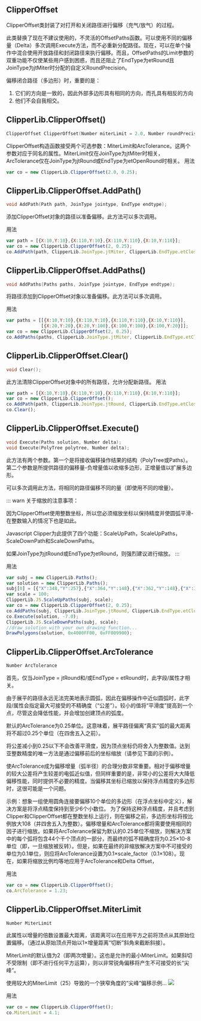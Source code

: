 ## ClipperOffset
ClipperOffset类封装了对打开和关闭路径进行偏移（充气/放气）的过程。

此类替换了现在不建议使用的，不灵活的OffsetPaths函数。可以使用不同的偏移量（Delta）多次调用Execute方法，而不必重新分配路径。现在，可以在单个操作中混合使用开放路径和封闭路径来执行偏移。而且，OffsetPaths的Limit参数的双重功能不仅使某些用户感到困惑，而且还阻止了EndType为etRound且JoinType为jtMiter时分配的自定义RoundPrecision。

偏移闭合路径（多边形）时，重要的是：

1. 它们的方向是一致的，因此外部多边形具有相同的方向，而孔具有相反的方向
2. 他们不会自我相交。

## ClipperLib.ClipperOffset()
```c
ClipperOffset ClipperOffset(Number miterLimit = 2.0, Number roundPrecision = 0.25);
```
ClipperOffset构造函数接受两个可选参数：MiterLimit和ArcTolerance。这两个参数对应于同名的属性。MiterLimit仅在JoinType为jtMiter时相关，ArcTolerance仅在JoinType为jtRound或EndType为etOpenRound时相关。
用法
```javascript
var co = new ClipperLib.ClipperOffset(2.0, 0.25);
```

## ClipperLib.ClipperOffset.AddPath()
```c
void AddPath(Path path, JoinType jointype, EndType endtype);
```
添加ClipperOffset对象的路径以准备偏移。此方法可以多次调用。

用法
```javascript
var path = [{X:10,Y:10},{X:110,Y:10},{X:110,Y:110},{X:10,Y:110}];
var co = new ClipperLib.ClipperOffset(2, 0.25);
co.AddPath(path, ClipperLib.JoinType.jtMiter, ClipperLib.EndType.etClosedPolygon);
```

## ClipperLib.ClipperOffset.AddPaths()
```c
void AddPaths(Paths paths, JoinType jointype, EndType endtype);
```
将路径添加到ClipperOffset对象以准备偏移。此方法可以多次调用。

用法
```javascript
var paths = [[{X:10,Y:10},{X:110,Y:10},{X:110,Y:110},{X:10,Y:110}],
             [{X:20,Y:20},{X:20,Y:100},{X:100,Y:100},{X:100,Y:20}]]; 
var co = new ClipperLib.ClipperOffset(2, 0.25);
co.AddPaths(paths, ClipperLib.JoinType.jtMiter, ClipperLib.EndType.etClosedPolygon);
```

## ClipperLib.ClipperOffset.Clear()
```c
void Clear();
```

此方法清除ClipperOffset对象中的所有路径，允许分配新路径。
用法
```javascript
var path = [{X:10,Y:10},{X:110,Y:10},{X:110,Y:110},{X:10,Y:110}];
var co = new ClipperLib.ClipperOffset();
co.AddPath(path, ClipperLib.JoinType.jtRound, ClipperLib.EndType.etClosedPolygon);
co.Clear();
```

## ClipperLib.ClipperOffset.Execute()
```c
void Execute(Paths solution, Number delta);
void Execute(PolyTree polytree, Number delta);
```
此方法有两个参数。第一个是将接收偏移操作结果的结构（PolyTree或Paths）。第二个参数是所提供路径的偏移量-负增量值以收缩多边形，正增量值以扩展多边形。

可以多次调用此方法，将相同的路径偏移不同的量（即使用不同的增量）。

::: warn 关于缩放的注意事项：

因为ClipperOffset使用整数坐标，所以您必须缩放坐标以保持精度并使圆弧平滑-在整数输入的情况下也是如此。

Javascript Clipper为此提供了四个功能：ScaleUpPath，ScaleUpPaths，ScaleDownPath和ScaleDownPaths。

如果JoinType为jtRound或EndType为etRound，则强烈建议进行缩放。
:::

用法
```javascript
var subj = new ClipperLib.Paths();
var solution = new ClipperLib.Paths();
subj[0] = [{"X":348,"Y":257},{"X":364,"Y":148},{"X":362,"Y":148},{"X":326,"Y":241},{"X":295,"Y":219},{"X":258,"Y":88},{"X":440,"Y":129},{"X":370,"Y":196},{"X":372,"Y":275}];
var scale = 100;
ClipperLib.JS.ScaleUpPaths(subj, scale);
var co = new ClipperLib.ClipperOffset(2, 0.25);
co.AddPaths(subj, ClipperLib.JoinType.jtRound, ClipperLib.EndType.etClosedPolygon);
co.Execute(solution, -7.0);
ClipperLib.JS.ScaleDownPaths(subj, scale);
//draw solution with your own drawing function...
DrawPolygons(solution, 0x4000FF00, 0xFF009900);
```

## ClipperLib.ClipperOffset.ArcTolerance
```c
Number ArcTolerance
```

首先，仅当JoinType = jtRound和/或EndType = etRound时，此字段/属性才相关。

由于展平的路径永远无法完美地表示圆弧，因此在偏移操作中近似圆弧时，此字段/属性会指定最大可接受的不精确度（“公差”）。较小的值将“平滑度”提高到一个点，尽管这会降低性能，并会增加创建顶点的弧度。

默认的ArcTolerance为0.25单位。这意味着，展平路径偏离“真实”弧的最大距离将不超过0.25个单位（在四舍五入之前）。

将公差减小到0.25以下不会改善平滑度，因为顶点坐标仍将舍入为整数值。达到亚整数精度的唯一方法是通过偏移前后的坐标缩放（请参见下面的示例）。

使ArcTolerance成为偏移增量（弧半径）的合理分数非常重要。相对于偏移增量的较大公差将产生较差的电弧近似值，但同样重要的是，非常小的公差将大大降低偏移性能，同时提供不必要的精度。当偏移其坐标已缩放以保持浮点精度的多边形时，这很可能是一个问题。

示例：想象一组使用圆角连接要偏移10个单位的多边形（在浮点坐标中定义），解决方案是将浮点精度保持到至少6个小数位。
为了保持这种浮点精度，并且考虑到Clipper和ClipperOffset都在整数坐标上运行，则在偏移之前，多边形坐标将按比例放大108（并四舍五入为整数）。偏移增量和ArcTolerance都将需要使用相同的因子进行缩放。如果将ArcTolerance保留为默认的0.25单位不缩放，则解决方案中的每个弧将包含44个千个顶点的一部分，而最终的弧不精确度将为0.25×10-8单位（即，一旦缩放被反转）。但是，如果在最终的非缩放解决方案中不可接受的单位为0.1单位，则应将ArcTolerance设置为0.1×scale_factor（0.1×108）。现在，如果将缩放比例均等地应用于ArcTolerance和Delta Offset，

用法
```javascript
var co = new ClipperLib.ClipperOffset();
co.ArcTolerance = 1.23;
```

## ClipperLib.ClipperOffset.MiterLimit
```c
Number MiterLimit
```
此属性以增量的倍数设置最大距离，该距离可以在应用平方之前将顶点从其原始位置偏移。（通过从原始顶点开始以1×增量距离“切断”斜角来截断斜接）。

MiterLimit的默认值为2（即两次增量）。这也是允许的最小MiterLimit。如果斜切不受限制（即不进行任何平方运算），则以非常锐角偏移将产生不可接受的长“尖峰”。

使用较大的MiterLimit（25）导致的一个狭窄角度的“尖峰”偏移示例...
![](https://sourceforge.net/p/jsclipper/wiki/_discuss/thread/f3a2fc70/6d6f/attachment/miterlimit.png)

用法
```javascript
var co = new ClipperLib.ClipperOffset();
co.MiterLimit = 4.1;
```

